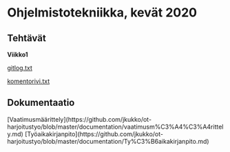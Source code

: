 <h1>Ohjelmistotekniikka, kevät 2020</h1>

<h2>Tehtävät</h2>
<Strong>Viikko1</Strong>

[gitlog.txt](http://github.com/jkukko/ot-harjoitustyo/blob/master/laskarit/viikko1/gitlog.txt)

[komentorivi.txt](https://github.com/jkukko/ot-harjoitustyo/blob/master/laskarit/viikko1/komentorivi.txt)

<h2>Dokumentaatio</h2>
[Vaatimusmäärittely](https://github.com/jkukko/ot-harjoitustyo/blob/master/documentation/vaatimusm%C3%A4%C3%A4rittely.md)
[Työaikakirjanpito](https://github.com/jkukko/ot-harjoitustyo/blob/master/documentation/Ty%C3%B6aikakirjanpito.md)
